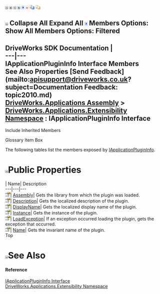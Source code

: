 ![](dotnetimages/collapse.gif) ![](dotnetimages/expand.gif) ![](dotnetimages/collapse.gif) ![](dotnetimages/expand.gif) ![](dotnetimages/drpdown.gif) ![](dotnetimages/drpdown_orange.gif) ![](dotnetimages/copycode.gif) ![](dotnetimages/copycodeHighlight.gif)

![](dotnetimages/collapse.gif) Collapse All Expand All ![](dotnetimages/drpdown.gif) Members Options: Show All  Members Options: Filtered   
---  
DriveWorks SDK Documentation  |   
---|---  
IApplicationPluginInfo Interface Members   
See Also Properties [Send Feedback](mailto:apisupport@driveworks.co.uk?subject=Documentation Feedback: topic2010.md)  
[DriveWorks.Applications Assembly](topic13.md) > [DriveWorks.Applications.Extensibility Namespace](topic1995.md) : IApplicationPluginInfo Interface  
---  
  
Include Inherited Members    


Glossary Item Box

The following tables list the members exposed by [IApplicationPluginInfo](topic2010.md).

# ![](dotnetimages/collapse.gif)Public Properties

| Name| Description  
---|---|---  
![ Property](dotnetimages/Property.gif)| [Assembly](topic2015.md)| Gets the library from which the plugin was loaded.   
![ Property](dotnetimages/Property.gif)| [Description](topic2016.md)| Gets the localized description of the plugin.   
![ Property](dotnetimages/Property.gif)| [DisplayName](topic2017.md)| Gets the localized display name of the plugin.   
![ Property](dotnetimages/Property.gif)| [Instance](topic2018.md)| Gets the instance of the plugin.   
![ Property](dotnetimages/Property.gif)| [LoadException](topic2019.md)| If an exception occurred loading the plugin, gets the exception that occurred.   
![ Property](dotnetimages/Property.gif)| [Name](topic2020.md)| Gets the invariant name of the plugin.   
Top

# ![](dotnetimages/collapse.gif)See Also

#### Reference

[IApplicationPluginInfo Interface](topic2010.md)   
[DriveWorks.Applications.Extensibility Namespace](topic1995.md)


